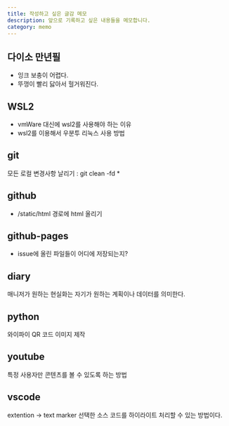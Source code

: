 ```yaml
---
title: 작성하고 싶은 글감 메모
description: 앞으로 기록하고 싶은 내용들을 메모합니다. 
category: memo
---
```



다이소 만년필
---
- 잉크 보충이 어렵다.
- 뚜껑이 빨리 닳아서 헐거워진다.


WSL2
---
- vmWare 대신에 wsl2를 사용해야 하는 이유
- wsl2를 이용해서 우분투 리눅스 사용 방법

git
---
모든 로컬 변경사항 날리기 : git clean -fd *

github
---
- /static/html 경로에 html 올리기

github-pages
---
- issue에 올린 파일들이 어디에 저장되는지?

diary
---
매니저가 원하는 현실화는 자기가 원하는 계획이나 데이터를 의미한다. 

python
---
와이파이 QR 코드 이미지 제작

youtube
---
특정 사용자만 콘텐츠를 볼 수 있도록 하는 방법

vscode
---
extention -> text marker
선택한 소스 코드를 하이라이트 처리할 수 있는 방법이다.